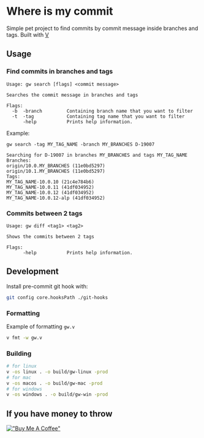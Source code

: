 # Where is my commit

Simple pet project to find commits by commit message inside branches and tags. Built with [V](https://vlang.io)

## Usage

### Find commits in branches and tags

```
Usage: gw search [flags] <commit message>

Searches the commit message in branches and tags

Flags:
  -b  -branch         Containing branch name that you want to filter
  -t  -tag            Containing tag name that you want to filter
      -help           Prints help information.
```

Example:

```
gw search -tag MY_TAG_NAME -branch MY_BRANCHES D-19007

Searching for D-19007 in branches MY_BRANCHES and tags MY_TAG_NAME
Branches:
origin/10.0.MY_BRANCHES (11e0bd5297)
origin/10.1.MY_BRANCHES (11e0bd5297)
Tags:
MY_TAG_NAME-10.0.10 (21c4e784b6)
MY_TAG_NAME-10.0.11 (41df034952)
MY_TAG_NAME-10.0.12 (41df034952)
MY_TAG_NAME-10.0.12-alp (41df034952)
```

### Commits between 2 tags

```
Usage: gw diff <tag1> <tag2>

Shows the commits between 2 tags

Flags:
      -help           Prints help information.
```

## Development

Install pre-commit git hook with:

```bash
git config core.hooksPath ./git-hooks
```

### Formatting

Example of formatting `gw.v`

```bash
v fmt -w gw.v
```

### Building

```bash
# for linux
v -os linux . -o build/gw-linux -prod
# for mac
v -os macos . -o build/gw-mac -prod
# for windows
v -os windows . -o build/gw-win -prod
```

## If you have money to throw

[!["Buy Me A Coffee"](https://www.buymeacoffee.com/assets/img/custom_images/orange_img.png)](https://www.buymeacoffee.com/agavalda)
